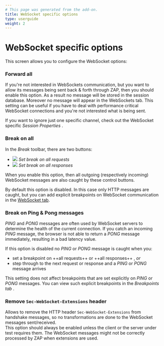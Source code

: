 ```yaml
---
# This page was generated from the add-on.
title: WebSocket specific options
type: userguide
weight: 2
---
```


# WebSocket specific options


This screen allows you to configure the WebSocket options:

### Forward all

If you're not interested in WebSockets communication, but you want to allow its messages being sent back \& forth through ZAP, then you should enable this option. As a result no message will be stored in the session database. Moreover no message will appear in the WebSockets tab. This setting can be useful if you have to deal with performance critical WebSocket connections and you're not interested what is being sent.   

If you want to ignore just one specific channel, check out the WebSocket specific *Session Properties* .

### Break on all

In the *Break* toolbar, there are two buttons:

* ![](/docs/desktop/addons/websockets/images/105.png) *Set break on all requests*
* ![](/docs/desktop/addons/websockets/images/106.png) *Set break on all responses*

When you enable this option, then all outgoing (respectively incoming) WebSocket messages are also caught by these control buttons.   

By default this option is disabled. In this case only HTTP messages are caught, but you can add explicit breakpoints on WebSocket communication in the [WebSocket tab](/docs/desktop/addons/websockets/tab/).

### Break on Ping \& Pong messages

*PING* and *PONG* messages are often used by WebSocket servers to determine the health of the current connection. If you catch an incoming *PING* message, the browser is not able to return a *PONG* message immediately, resulting in a bad latency value.   

If this option is disabled no *PING* or *PONG* message is caught when you:

* set a breakpoint on ++all requests++ or ++all responses++ , *or*
* step through to the next request or response and a *PING* or *PONG* message arrives

This setting does not affect breakpoints that are set explicitly on *PING* or *PONG* messages. You can view such explicit breakpoints in the *Breakpoints tab* .

### Remove `Sec-WebSocket-Extensions` header

Allows to remove the HTTP header `Sec-WebSocket-Extensions` from handshake messages, so no transformations are done to the WebSocket messages sent/received.  
This option should always be enabled unless the client or the server under test requires them. The WebSocket messages might not be correctly processed by ZAP when extensions are used.
